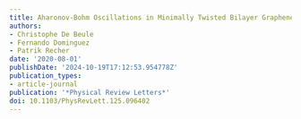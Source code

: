 ```yaml
---
title: Aharonov-Bohm Oscillations in Minimally Twisted Bilayer Graphene
authors:
- Christophe De Beule
- Fernando Dominguez
- Patrik Recher
date: '2020-08-01'
publishDate: '2024-10-19T17:12:53.954778Z'
publication_types:
- article-journal
publication: '*Physical Review Letters*'
doi: 10.1103/PhysRevLett.125.096402
---
```


